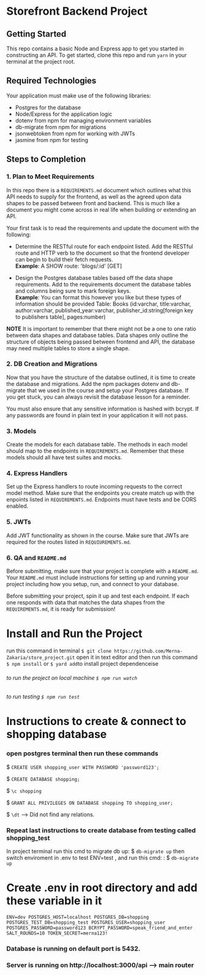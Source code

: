 # Storefront Backend Project

## Getting Started

This repo contains a basic Node and Express app to get you started in constructing an API. To get started, clone this repo and run `yarn` in your terminal at the project root.

## Required Technologies
Your application must make use of the following libraries:
- Postgres for the database
- Node/Express for the application logic
- dotenv from npm for managing environment variables
- db-migrate from npm for migrations
- jsonwebtoken from npm for working with JWTs
- jasmine from npm for testing

## Steps to Completion

### 1. Plan to Meet Requirements

In this repo there is a `REQUIREMENTS.md` document which outlines what this API needs to supply for the frontend, as well as the agreed upon data shapes to be passed between front and backend. This is much like a document you might come across in real life when building or extending an API. 

Your first task is to read the requirements and update the document with the following:
- Determine the RESTful route for each endpoint listed. Add the RESTful route and HTTP verb to the document so that the frontend developer can begin to build their fetch requests.    
**Example**: A SHOW route: 'blogs/:id' [GET] 

- Design the Postgres database tables based off the data shape requirements. Add to the requirements document the database tables and columns being sure to mark foreign keys.   
**Example**: You can format this however you like but these types of information should be provided
Table: Books (id:varchar, title:varchar, author:varchar, published_year:varchar, publisher_id:string[foreign key to publishers table], pages:number)

**NOTE** It is important to remember that there might not be a one to one ratio between data shapes and database tables. Data shapes only outline the structure of objects being passed between frontend and API, the database may need multiple tables to store a single shape. 

### 2.  DB Creation and Migrations

Now that you have the structure of the databse outlined, it is time to create the database and migrations. Add the npm packages dotenv and db-migrate that we used in the course and setup your Postgres database. If you get stuck, you can always revisit the database lesson for a reminder. 

You must also ensure that any sensitive information is hashed with bcrypt. If any passwords are found in plain text in your application it will not pass.

### 3. Models

Create the models for each database table. The methods in each model should map to the endpoints in `REQUIREMENTS.md`. Remember that these models should all have test suites and mocks.

### 4. Express Handlers

Set up the Express handlers to route incoming requests to the correct model method. Make sure that the endpoints you create match up with the enpoints listed in `REQUIREMENTS.md`. Endpoints must have tests and be CORS enabled. 

### 5. JWTs

Add JWT functionality as shown in the course. Make sure that JWTs are required for the routes listed in `REQUIUREMENTS.md`.

### 6. QA and `README.md`

Before submitting, make sure that your project is complete with a `README.md`. Your `README.md` must include instructions for setting up and running your project including how you setup, run, and connect to your database. 

Before submitting your project, spin it up and test each endpoint. If each one responds with data that matches the data shapes from the `REQUIREMENTS.md`, it is ready for submission!

# Install and Run the Project
run this command in terminal `$ git clone https://github.com/Merna-Zakaria/store_project.git`
open it in text editor
and then run this command `$ npm install` or `$ yard add`to install project dependenceise

###### to run the project on local machine `$ npm run watch`
###### to run testing `$ npm run test`

# Instructions to create & connect to shopping database
### open postgres terminal then run these commands

$ `CREATE USER shopping_user WITH PASSWORD 'password123';`

$ `CREATE DATABASE shopping;`

$ `\c shopping`

$ `GRANT ALL PRIVILEGES ON DATABASE shopping TO shopping_user;`

$ `\dt` --> Did not find any relations.

### Repeat last instructions to create database from testing called shopping_test

In project terminal run this cmd to migrate db up: $ `db-migrate up`
then switch enviroment in .env to test ENV=test , and run this cmd: : $ `db-migrate up`

# Create .env in root directory and add these variable in it

`ENV=dev
POSTGRES_HOST=localhost
POSTGRES_DB=shopping
POSTGRES_TEST_DB=shopping_test
POSTGRES_USER=shopping_user
POSTGRES_PASSWORD=password123
BCRYPT_PASSWORD=speak_friend_and_enter
SALT_ROUNDS=10
TOKEN_SECRET=merna123!`

### Database is running on default port is 5432.
### Server is running on http://localhost:3000/api --> main router
